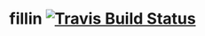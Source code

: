 # fillin [![Travis Build Status](https://travis-ci.org/itchyny/fillin.svg?branch=master)](https://travis-ci.org/itchyny/fillin)
